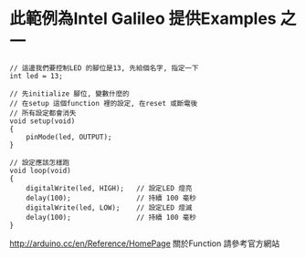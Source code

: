 此範例為Intel Galileo 提供Examples 之一
====================

````
// 這邊我們要控制LED 的腳位是13, 先給個名字, 指定一下 
int led = 13;

// 先initialize 腳位, 變數什麼的
// 在setup 這個function 裡的設定, 在reset 或斷電後
// 所有設定都會消失
void setup(void)
{
    pinMode(led, OUTPUT);     	
}

// 設定應該怎樣跑
void loop(void)
{
    digitalWrite(led, HIGH);   // 設定LED 燈亮
    delay(100);                // 持續 100 毫秒
    digitalWrite(led, LOW);    // 設定LED 燈滅
    delay(100);                // 持續 100 毫秒
}

````

http://arduino.cc/en/Reference/HomePage
關於Function 請參考官方網站
